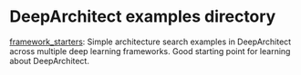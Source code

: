 # DeepArchitect examples directory

[framework_starters](https://github.com/negrinho/deep_architect/tree/master/examples/framework_starters):
Simple architecture search examples in DeepArchitect across multiple deep learning
frameworks. Good starting point for learning about DeepArchitect.

<!-- not fixed for now.
[mnist](https://github.com/negrinho/deep_architect/tree/master/examples/mnist):
Simplest architecture search example in DeepArchitect for the MNIST classification
task showcasing simple search spaces, searchers, and evaluators.

[mnist_with_logging](https://github.com/negrinho/deep_architect/tree/master/examples/mnist_with_logging):
Similar to [mnist](https://github.com/negrinho/deep_architect/tree/master/examples/mnist),
but also showcasing the use of the logging functionality.

[simplest_multiworker](https://github.com/negrinho/deep_architect/tree/master/examples/simplest_multiworker):
Simplest way of making use of multiple machines to do architecture search
in DeepArchitect: first samples multiple architectures from a search space,
and then distributes them them across the evaluators.

[benchmarks](https://github.com/negrinho/deep_architect/tree/master/examples/benchmarks):
Compares the search performance of different search algorithms on different
search spaces. -->